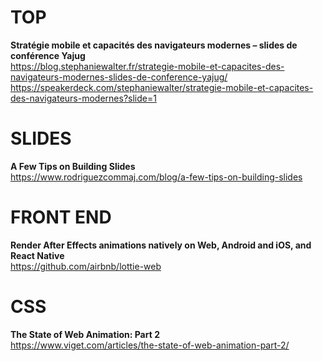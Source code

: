 # TOP

**Stratégie mobile et capacités des navigateurs modernes – slides de conférence Yajug**  
https://blog.stephaniewalter.fr/strategie-mobile-et-capacites-des-navigateurs-modernes-slides-de-conference-yajug/
https://speakerdeck.com/stephaniewalter/strategie-mobile-et-capacites-des-navigateurs-modernes?slide=1



# SLIDES

**A Few Tips on Building Slides**  
https://www.rodriguezcommaj.com/blog/a-few-tips-on-building-slides



# FRONT END

**Render After Effects animations natively on Web, Android and iOS, and React Native**  
https://github.com/airbnb/lottie-web



# CSS

**The State of Web Animation: Part 2**  
https://www.viget.com/articles/the-state-of-web-animation-part-2/


